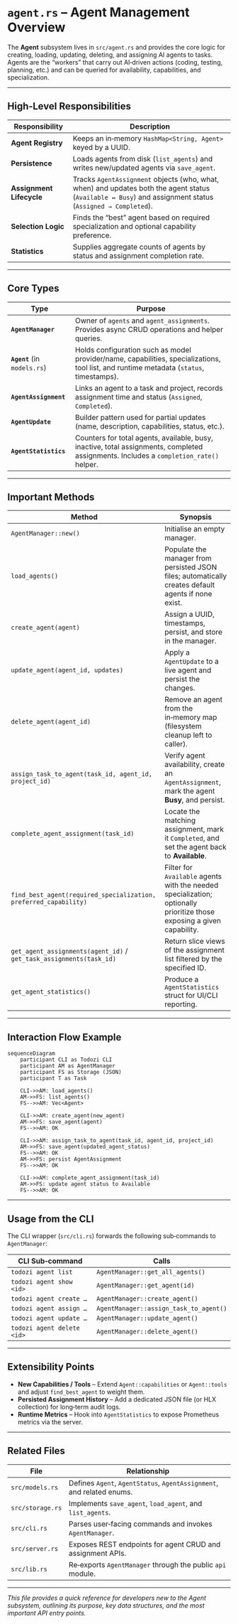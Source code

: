 # `agent.rs` – Agent Management Overview

The **Agent** subsystem lives in `src/agent.rs` and provides the core logic for creating, loading, updating, deleting, and assigning AI agents to tasks.
Agents are the “workers” that carry out AI‑driven actions (coding, testing, planning, etc.) and can be queried for availability, capabilities, and specialization.

---

## High‑Level Responsibilities

| Responsibility | Description |
|----------------|--------------|
| **Agent Registry** | Keeps an in‑memory `HashMap<String, Agent>` keyed by a UUID. |
| **Persistence** | Loads agents from disk (`list_agents`) and writes new/updated agents via `save_agent`. |
| **Assignment Lifecycle** | Tracks `AgentAssignment` objects (who, what, when) and updates both the agent status (`Available ↔ Busy`) and assignment status (`Assigned → Completed`). |
| **Selection Logic** | Finds the “best” agent based on required specialization and optional capability preference. |
| **Statistics** | Supplies aggregate counts of agents by status and assignment completion rate. |

---

## Core Types

| Type | Purpose |
|------|---------|
| **`AgentManager`** | Owner of `agents` and `agent_assignments`. Provides async CRUD operations and helper queries. |
| **`Agent`** (in `models.rs`) | Holds configuration such as model provider/name, capabilities, specializations, tool list, and runtime metadata (`status`, timestamps). |
| **`AgentAssignment`** | Links an agent to a task and project, records assignment time and status (`Assigned`, `Completed`). |
| **`AgentUpdate`** | Builder pattern used for partial updates (name, description, capabilities, status, etc.). |
| **`AgentStatistics`** | Counters for total agents, available, busy, inactive, total assignments, completed assignments. Includes a `completion_rate()` helper. |

---

## Important Methods

| Method | Synopsis |
|--------|----------|
| `AgentManager::new()` | Initialise an empty manager. |
| `load_agents()` | Populate the manager from persisted JSON files; automatically creates default agents if none exist. |
| `create_agent(agent)` | Assign a UUID, timestamps, persist, and store in the manager. |
| `update_agent(agent_id, updates)` | Apply a `AgentUpdate` to a live agent and persist the changes. |
| `delete_agent(agent_id)` | Remove an agent from the in‑memory map (filesystem cleanup left to caller). |
| `assign_task_to_agent(task_id, agent_id, project_id)` | Verify agent availability, create an `AgentAssignment`, mark the agent **Busy**, and persist. |
| `complete_agent_assignment(task_id)` | Locate the matching assignment, mark it `Completed`, and set the agent back to **Available**. |
| `find_best_agent(required_specialization, preferred_capability)` | Filter for `Available` agents with the needed specialization; optionally prioritize those exposing a given capability. |
| `get_agent_assignments(agent_id)` / `get_task_assignments(task_id)` | Return slice views of the assignment list filtered by the specified ID. |
| `get_agent_statistics()` | Produce a `AgentStatistics` struct for UI/CLI reporting. |

---

## Interaction Flow Example

```mermaid
sequenceDiagram
    participant CLI as Todozi CLI
    participant AM as AgentManager
    participant FS as Storage (JSON)
    participant T as Task

    CLI->>AM: load_agents()
    AM->>FS: list_agents()
    FS-->>AM: Vec<Agent>

    CLI->>AM: create_agent(new_agent)
    AM->>FS: save_agent(agent)
    FS-->>AM: OK

    CLI->>AM: assign_task_to_agent(task_id, agent_id, project_id)
    AM->>FS: save_agent(updated_agent_status)
    FS-->>AM: OK
    AM->>FS: persist AgentAssignment
    FS-->>AM: OK

    CLI->>AM: complete_agent_assignment(task_id)
    AM->>FS: update agent status to Available
    FS-->>AM: OK
```

---

## Usage from the CLI

The CLI wrapper (`src/cli.rs`) forwards the following sub‑commands to `AgentManager`:

| CLI Sub‑command | Calls |
|-----------------|-------|
| `todozi agent list` | `AgentManager::get_all_agents()` |
| `todozi agent show <id>` | `AgentManager::get_agent(id)` |
| `todozi agent create …` | `AgentManager::create_agent()` |
| `todozi agent assign …` | `AgentManager::assign_task_to_agent()` |
| `todozi agent update …` | `AgentManager::update_agent()` |
| `todozi agent delete <id>` | `AgentManager::delete_agent()` |

---

## Extensibility Points

* **New Capabilities / Tools** – Extend `Agent::capabilities` or `Agent::tools` and adjust `find_best_agent` to weight them.
* **Persisted Assignment History** – Add a dedicated JSON file (or HLX collection) for long‑term audit logs.
* **Runtime Metrics** – Hook into `AgentStatistics` to expose Prometheus metrics via the server.

---

## Related Files

| File | Relationship |
|------|--------------|
| `src/models.rs` | Defines `Agent`, `AgentStatus`, `AgentAssignment`, and related enums. |
| `src/storage.rs` | Implements `save_agent`, `load_agent`, and `list_agents`. |
| `src/cli.rs` | Parses user‑facing commands and invokes `AgentManager`. |
| `src/server.rs` | Exposes REST endpoints for agent CRUD and assignment APIs. |
| `src/lib.rs` | Re‑exports `AgentManager` through the public `api` module. |

---

*This file provides a quick reference for developers new to the Agent subsystem, outlining its purpose, key data structures, and the most important API entry points.*
